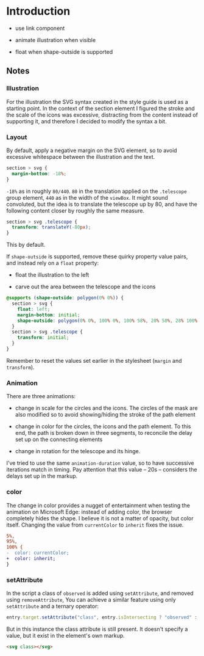 # Introduction

- use link component

- animate illustration when visible

- float when shape-outside is supported

## Notes

### Illustration

For the illustration the SVG syntax created in the style guide is used as a starting point. In the context of the section element I figured the stroke and the scale of the icons was excessive, distracting from the content instead of supporting it, and therefore I decided to modify the syntax a bit.

### Layout

By default, apply a negative margin on the SVG element, so to avoid excessive whitespace between the illustration and the text.

```css
section > svg {
  margin-bottom: -18%;
}
```

`-18%` as in roughly `80/440`. `80` in the translation applied on the `.telescope` group element, `440` as in the width of the `viewBox`. It might sound convoluted, but the idea is to translate the telescope up by 80, and have the following content closer by roughly the same measure.

```css
section > svg .telescope {
  transform: translateY(-80px);
}
```

This by default.

If `shape-outside` is supported, remove these quirky property value pairs, and instead rely on a `float` property:

- float the illustration to the left

- carve out the area between the telescope and the icons

```css
@supports (shape-outside: polygon(0% 0%)) {
  section > svg {
    float: left;
    margin-bottom: initial;
    shape-outside: polygon(0% 0%, 100% 0%, 100% 58%, 28% 58%, 28% 100%, 0% 100%);
  }
  section > svg .telescope {
    transform: initial;
  }
}
```

Remember to reset the values set earlier in the stylesheet (`margin` and `transform`).

### Animation

There are three animations:

- change in scale for the circles and the icons. The circles of the mask are also modified so to avoid showing/hiding the stroke of the path element

- change in color for the circles, the icons and the path element. To this end, the path is broken down in three segments, to reconcile the delay set up on the connecting elements

- change in rotation for the telescope and its hinge.

I've tried to use the same `animation-duration` value, so to have successive iterations match in timing. Pay attention that this value – 20s – considers the delays set up in the markup.

### color

The change in color provides a nugget of entertainment when testing the animation on Microsoft Edge: instead of adding color, the browser completely hides the shape. I believe it is not a matter of opacity, but color itself. Changing the value from `currentColor` to `inherit` fixes the issue.

```diff
5%,
95%,
100% {
-  color: currentColor;
+  color: inherit;
}
```

### setAttribute

In the script a class of `observed` is added using `setAttribute`, and removed using `removeAttribute`, You can achieve a similar feature using only `setAttribute` and a ternary operator:

```js
entry.target.setAttribute("class", entry.isIntersecting ? "observed" : "");
```

But in this instance the class attribute is still present. It doesn't specify a value, but it exist in the element's own markup.

```html
<svg class></svg>
```
